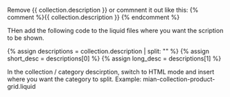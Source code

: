 
Remove {{ collection.description }} or commnent it out like this: {% comment %}{{ collection.description }} {% endcomment %}

THen add the following code to the liquid files where you want the scription to be shown. 

{% assign descriptions = collection.description | split: "<!-- split -->" %}
{% assign short_desc = descriptions[0] %}
{% assign long_desc = descriptions[1] %}

In the collection / category descirption, switch to HTML mode and insert <!-- split --> where you want the category to split.
Example: mian-collection-product-grid.liquid
